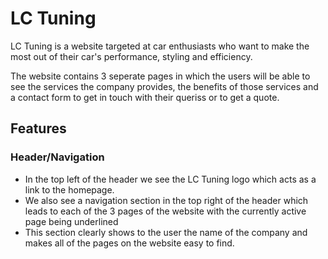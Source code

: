 # LC Tuning

LC Tuning is a website targeted at car enthusiasts who want to make the most out of their car's performance, styling and efficiency.

The website contains 3 seperate pages in which the users will be able to see the services the company provides, the benefits of those services and a contact form to get in touch with their queriss or to get a quote.

## Features

### Header/Navigation

- In the top left of the header we see the LC Tuning logo which acts as a link to the homepage.
- We also see a navigation section in the top right of the header which leads to each of the 3 pages of the website with the currently active page being underlined
- This section clearly shows to the user the name of the company and makes all of the pages on the website easy to find.

### 